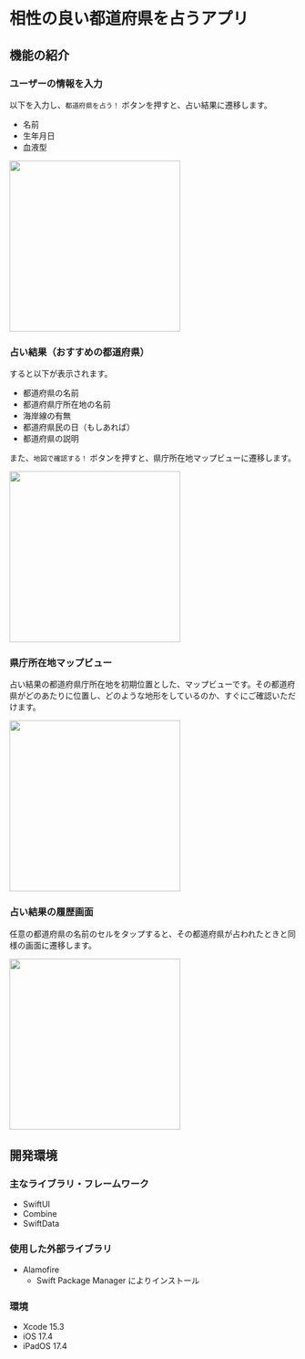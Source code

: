 # 相性の良い都道府県を占うアプリ

## 機能の紹介

### ユーザーの情報を入力
以下を入力し、`都道府県を占う！` ボタンを押すと、占い結果に遷移します。
- 名前
- 生年月日
- 血液型
  
<img src="https://github.com/Taichone/yumemi-ios-junior-engineer-codecheck-app/assets/86025871/61ce3703-cbef-46b1-9db0-2d19e47e4e38" width="300">

### 占い結果（おすすめの都道府県）
すると以下が表示されます。
- 都道府県の名前
- 都道府県庁所在地の名前
- 海岸線の有無
- 都道府県民の日（もしあれば）
- 都道府県の説明

また、`地図で確認する！` ボタンを押すと、県庁所在地マップビューに遷移します。

<img src="https://github.com/Taichone/yumemi-ios-junior-engineer-codecheck-app/assets/86025871/738a5624-6947-492a-80c3-fe767cb01770" width="300">

### 県庁所在地マップビュー
占い結果の都道府県庁所在地を初期位置とした、マップビューです。その都道府県がどのあたりに位置し、どのような地形をしているのか、すぐにご確認いただけます。

<img src="https://github.com/Taichone/yumemi-ios-junior-engineer-codecheck-app/assets/86025871/4a2329f4-0149-4f7c-be8b-4ac854446260" width="300">

### 占い結果の履歴画面
任意の都道府県の名前のセルをタップすると、その都道府県が占われたときと同様の画面に遷移します。

<img src="https://github.com/Taichone/yumemi-ios-junior-engineer-codecheck-app/assets/86025871/4779540d-098e-4809-817a-d91d418b9d18" width="300">

## 開発環境

### 主なライブラリ・フレームワーク
- SwiftUI
- Combine
- SwiftData

### 使用した外部ライブラリ
- Alamofire
  - Swift Package Manager によりインストール
 
### 環境
- Xcode 15.3
- iOS 17.4
- iPadOS 17.4
